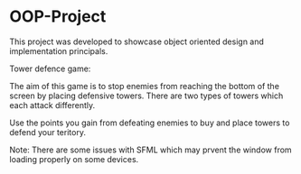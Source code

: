 # OOP-Project

This project was developed to showcase object oriented design and implementation principals. 

Tower defence game:

The aim of this game is to stop enemies from reaching the bottom of the screen by placing defensive towers.
There are two types of towers which each attack differently. 

Use the points you gain from defeating enemies to buy and place towers to defend your teritory. 

Note: There are some issues with SFML which may prvent the window from loading properly on some devices. 